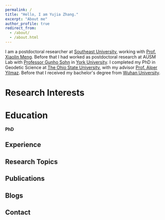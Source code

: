 ```yaml
---
permalink: /
title: "Hello, I am Yujia Zhang."
excerpt: "About me"
author_profile: true
redirect_from: 
  - /about/
  - /about.html
---
```


I am a postdoctoral researcher at [Southeast University](https://www.seu.edu.cn/), working with [Prof. Xiaolin Meng](https://www.researchgate.net/profile/Xiaolin-Meng-2). Before that I had worked as postdoctoral research at AUSM Lab with [Professor Gunho Sohn](https://gunhosohn.me/) in [York University](https://www.yorku.ca/). I completed my PhD in Geodetic Science at [The Ohio State University](https://www.osu.edu/), with my advisor [Prof. Alper Yilmaz](https://ceg.osu.edu/people/yilmaz.15). Before that I received my bachelor's degree from [Wuhan University](https://www.whu.edu.cn/).


Research Interests
======


Education
======
**PhD**


Experience
------


Research Topics
------



Publications
------


Blogs
------

Contact
------
